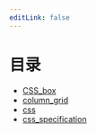 ```yaml
---
editLink: false
---
```

# 目录
+ [CSS_box](CSS_box.md)
+ [column_grid](column_grid.md)
+ [css](css.md)
+ [css_specification](css_specification.md)
